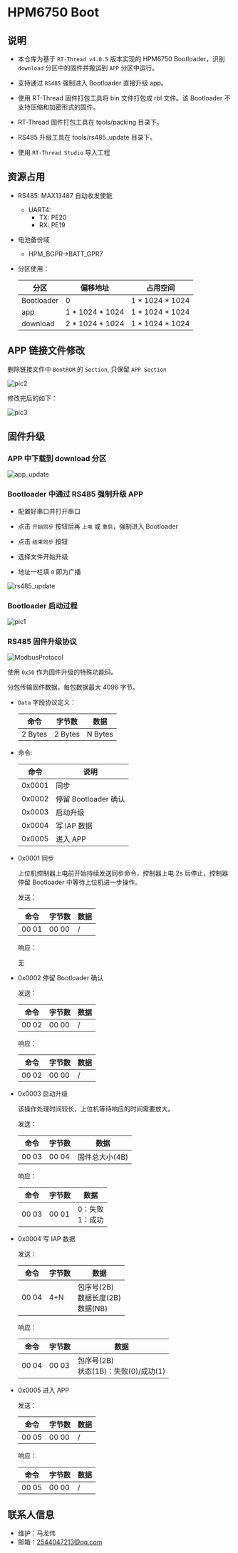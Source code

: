 # HPM6750 Boot

## 说明

- 本仓库为基于 `RT-Thread v4.0.5` 版本实现的 HPM6750 Bootloader，识别 `download` 分区中的固件并搬运到 `APP` 分区中运行。

- 支持通过 `RS485` 强制进入 Bootloader 直接升级 app。

- 使用 RT-Thread 固件打包工具将 bin 文件打包成 rbl 文件。该 Bootloader 不支持压缩和加密形式的固件。

- RT-Thread 固件打包工具在 tools/packing 目录下。

- RS485 升级工具在 tools/rs485_update 目录下。

- 使用 `RT-Thread Studio` 导入工程

## 资源占用

- RS485: MAX13487 自动收发使能
  - UART4:
    - TX: PE20
    - RX: PE19

- 电池备份域
  - HPM_BGPR->BATT_GPR7

- 分区使用：

  | 分区 | 偏移地址 | 占用空间 |
  | ---- | ---- | ---- |
  | Bootloader | 0 | 1 * 1024 * 1024 |
  | app | 1 * 1024 * 1024 | 1 * 1024 * 1024 |
  | download | 2 * 1024 * 1024 | 1 * 1024 * 1024 |

## APP 链接文件修改

删除链接文件中 `BootROM` 的 `Section`, 只保留 `APP Section`

![pic2](./figures/2.png)

修改完后的如下：

![pic3](./figures/3.png)

## 固件升级

### APP 中下载到 download 分区

![app_update](./figures/app_update.gif)

### Bootloader 中通过 RS485 强制升级 APP

- 配置好串口并打开串口

- 点击 `开始同步` 按钮后再 `上电` 或 `重启`，强制进入 Bootloader

- 点击 `结束同步` 按钮

- 选择文件开始升级

- 地址一栏填 `0` 即为广播

![rs485_update](./figures/rs485_update.gif)

### Bootloader 启动过程

![pic1](./figures/1.png)

### RS485 固件升级协议

![ModbusProtocol](./figures/ModbusProtocol.jpg)

使用 `0x50` 作为固件升级的特殊功能码。

分包传输固件数据，每包数据最大 4096 字节。

- `Data` 字段协议定义：

  | 命令 | 字节数 | 数据 |
  | ---- | ---- | ---- |
  | 2 Bytes | 2 Bytes | N Bytes |

- 命令:

  | 命令 | 说明 |
  | ---- | ---- |
  | 0x0001 | 同步 |
  | 0x0002 | 停留 Bootloader 确认 |
  | 0x0003 | 启动升级 |
  | 0x0004 | 写 IAP 数据 |
  | 0x0005 | 进入 APP |

- 0x0001 同步

  上位机控制器上电前开始持续发送同步命令，控制器上电 2s 后停止，控制器停留 Bootloader 中等待上位机进一步操作。

  发送：

  | 命令 | 字节数 | 数据 |
  | ---- | ---- | ---- |
  | 00 01 | 00 00 | / |

  响应：

  无

- 0x0002 停留 Bootloader 确认

  发送：

  | 命令 | 字节数 | 数据 |
  | ---- | ---- | ---- |
  | 00 02 | 00 00 | / |

  响应：

  | 命令 | 字节数 | 数据 |
  | ---- | ---- | ---- |
  | 00 02 | 00 00 | / |

- 0x0003 启动升级

  该操作处理时间较长，上位机等待响应的时间需要放大。

  发送：

  | 命令 | 字节数 | 数据 |
  | ---- | ---- | ---- |
  | 00 03 | 00 04 | 固件总大小(4B) |

  响应：

  | 命令 | 字节数 | 数据 |
  | ---- | ---- | ---- |
  | 00 03 | 00 01 | 0：失败</br>1：成功 |

- 0x0004 写 IAP 数据

  发送：

  | 命令 | 字节数 | 数据 |
  | ---- | ---- | ---- |
  | 00 04 | 4+N | 包序号(2B)</br>数据长度(2B)</br>数据(NB) |

  响应：

  | 命令 | 字节数 | 数据 |
  | ---- | ---- | ---- |
  | 00 04 | 00 03 | 包序号(2B)</br>状态(1B)：失败(0)/成功(1) |

- 0x0005 进入 APP

  发送：

  | 命令 | 字节数 | 数据 |
  | ---- | ---- | ---- |
  | 00 05 | 00 00 | / |

  响应：

  | 命令 | 字节数 | 数据 |
  | ---- | ---- | ---- |
  | 00 05 | 00 00 | / |

## 联系人信息

- 维护：马龙伟
- 邮箱：<2544047213@qq.com>
